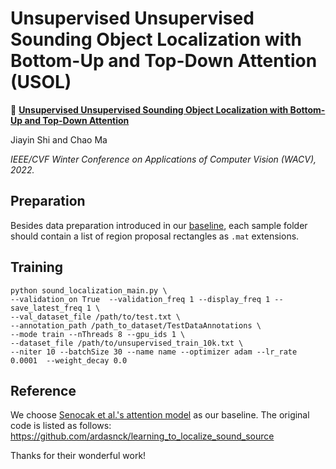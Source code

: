 # Unsupervised Unsupervised Sounding Object Localization with Bottom-Up and Top-Down Attention (USOL)

:herb: **[Unsupervised Unsupervised Sounding Object Localization with Bottom-Up and Top-Down Attention](https://vision.sjtu.edu.cn/files/wacv2022_USOL.pdf)**

Jiayin Shi and Chao Ma

*IEEE/CVF Winter Conference on Applications of Computer Vision (WACV), 2022.*

## Preparation

Besides data preparation introduced in our [baseline](https://github.com/ardasnck/learning_to_localize_sound_source), each sample folder should contain a list of region proposal rectangles as `.mat` extensions. 

## Training
```
python sound_localization_main.py \
--validation_on True  --validation_freq 1 --display_freq 1 --save_latest_freq 1 \
--val_dataset_file /path/to/test.txt \
--annotation_path /path_to_dataset/TestDataAnnotations \
--mode train --nThreads 8 --gpu_ids 1 \
--dataset_file /path/to/unsupervised_train_10k.txt \
--niter 10 --batchSize 30 --name name --optimizer adam --lr_rate 0.0001  --weight_decay 0.0
```

## Reference
We choose [Senocak et al.'s attention model](https://openaccess.thecvf.com/content_cvpr_2018/papers/Senocak_Learning_to_Localize_CVPR_2018_paper.pdf) as our baseline. The original code is listed as follows:
https://github.com/ardasnck/learning_to_localize_sound_source

Thanks for their wonderful work!
